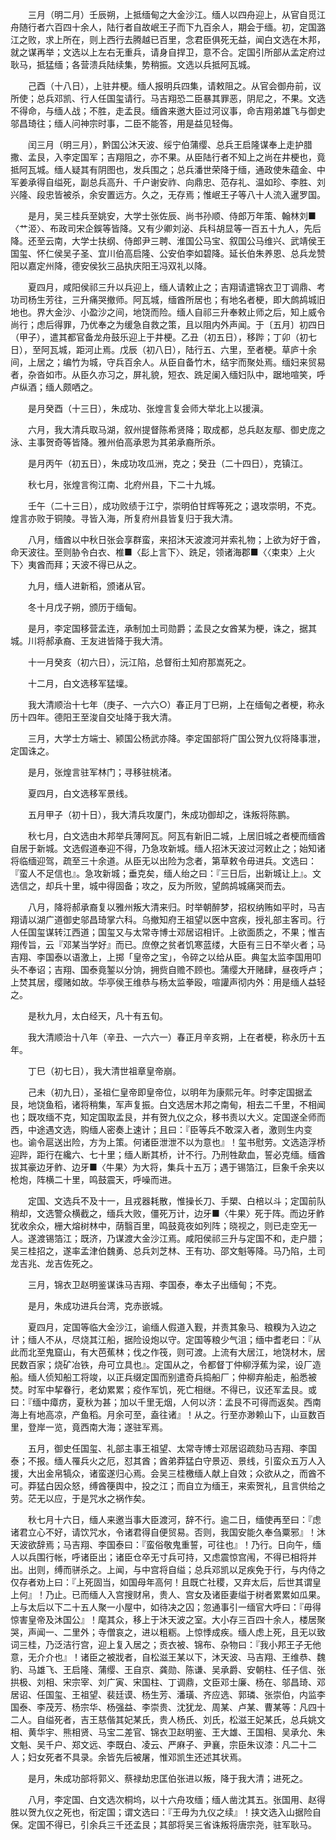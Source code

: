 <!-- { "loadSidebar": true } -->
　　三月（明二月）壬辰朔，上抵缅甸之大金沙江。缅人以四舟迎上，从官自觅江舟随行者六百四十余人，陆行者自故岷王子而下九百余人，期会于缅。初，定国潞江之败，求上所在，则上西行去腾越已百里，念君臣俱死无益，闻白文选在木邦，就之谋再举；文选以上左右无重兵，请身自捍卫，意不合。定国引所部从孟定府过耿马，抵猛缅；各营溃兵陆续集，势稍振。文选以兵抵阿瓦城。

　　己酉（十八日），上驻井梗。缅人报明兵四集，请敕阻之。从官会御舟前，议所使；总兵邓凯、行人任国玺请行。马吉翔恐二臣暴其罪恶，阴尼之，不果。文选不得命，与缅人战；不胜，走孟艮。缅酋来邀大臣过河议事，命吉翔弟雄飞与御史邬昌琦往；缅人问神宗时事，二臣不能答，用是益见轻侮。

　　闰三月（明三月），黔国公沐天波、绥宁伯蒲缨、总兵王启隆谋奉上走护腊撒、孟艮，入李定国军；吉翔阻之，亦不果。从臣陆行者不知上之尚在井梗也，竟抵阿瓦城。缅人疑其有阴图也，发兵围之；总兵潘世荣降于缅，通政使朱蕴金、中军姜承得自缢死，副总兵高升、千户谢安祚、向鼎忠、范存礼、温如珍、李胜、刘兴隆、段忠皆被杀，余安置远方。久之，无存焉；惟岷王子等八十人流入暹罗国。

　　是月，吴三桂兵至姚安，大学士张佐辰、尚书孙顺、侍郎万年策、翰林刘■〈艹洍〉、布政司宋企鋘等皆降。又有少卿刘泌、兵科胡显等一百五十九人，先后降。还至云南，大学士扶纲、侍郎尹三聘、淮国公马宝、叙国公马维兴、武靖侯王国玺、怀仁侯吴子圣、宜川伯高启隆、公安伯李如碧降。延长伯朱养恩、总兵龙赞阳以嘉定州降，德安侯狄三品执庆阳王冯双礼以降。

　　夏四月，咸阳侯祁三升以兵迎上，缅人请敕止之；吉翔请遣锦衣卫丁调鼎、考功司杨生芳往，三升痛哭撤师。阿瓦城，缅酋所居也；有地名者梗，即大鹧鸪城旧地也。界大金沙、小盈沙之间，地饶而险。缅人自祁三升奉敕止师之后，知上威令尚行；虑后得罪，乃优奉之为缓急自救之策，且以阻内外声闻。于〔五月〕初四日（甲子），遣其都官备龙舟鼓乐迎上于井梗。乙丑（初五日），移跸；丁卯（初七日），至阿瓦城，距河止焉。戊辰（初八日），陆行五、六里，至者梗。草庐十余间，上居之；编竹为城，守兵百余人。从臣自备竹木，结宇而聚处焉。缅妇来贸易者，杂沓如市。从臣久亦习之，屏礼貌，短衣、跣足阑入缅妇队中，踞地喧笑，呼卢纵酒；缅人颇哂之。

　　是月癸酉（十三日），朱成功、张煌言复会师大举北上以援滇。

　　六月，我大清兵取马湖，叙州提督陈希贤降；取成都，总兵赵友鄢、御史庞之泳、主事贺奇等皆降。雅州伯高承恩为其弟承裔所杀。

　　是月丙午（初五日），朱成功攻瓜洲，克之；癸丑（二十四日），克镇江。

　　秋七月，张煌言徇江南、北府州县，下二十九城。

　　壬午（二十三日），成功败绩于江宁，崇明伯甘辉等死之；退攻崇明，不克。煌言亦败于铜陵。寻皆入海，所复府州县皆复归于我大清。

　　八月，缅酋以中秋日张会享群蛮，来招沐天波渡河并索礼物；上欲为好于酋，命天波往。至则胁令白衣、椎■〈髟上言下〉、跣足，领诸海郡■〈〈束束〉上火下〉夷酋而拜；天波不得已从之。

　　九月，缅人进新稻，颁诸从官。

　　冬十月戊子朔，颁历于缅甸。

　　是月，李定国移营孟连，承制加土司勋爵；孟艮之女酋某为梗，诛之，据其城。川将郝承裔、王友进皆降于我大清。

　　十一月癸亥（初六日），沅江陷，总督衔土知府那嵩死之。

　　十二月，白文选移军猛壈。

　　我大清顺治十七年（庚子、一六六○）春正月丁巳朔，上在缅甸之者梗，称永历十四年。德阳王至浚自交址降于我大清。

　　三月，大学士方端士、颍国公杨武亦降。李定国部将广国公贺九仪将降事泄，定国诛之。

　　是月，张煌言驻军林门；寻移驻桃渚。

　　夏四月，白文选移军景线。

　　五月甲子（初十日），我大清兵攻厦门，朱成功御却之，诛叛将陈鹏。

　　秋七月，白文选由木邦举兵薄阿瓦。阿瓦有新旧二城，上居旧城之者梗而缅酋自居于新城。文选假道奉迎不得，乃急攻新城。缅人招沐天波过河敕止之；始知诸将临缅迎驾，疏至三十余道。从臣无以出险为念者，第草敕令毋进兵。文选曰：『蛮人不足信也』。急攻新城；垂克矣，缅人绐之曰：『三日后，出新城让上』。文选信之，却兵十里，城中得固备；攻之，反为所败，望鹧鸪城痛哭而去。

　　八月，降将郝承裔复以雅州叛大清来归。时举朝醉梦，招权纳贿如平时，马吉翔请以湖广道御史邬昌琦掌六科。乌撤知府王祖望以医中宫疾，授礼部主客司。行人任国玺谋转江西道；国玺又与太常寺博士邓居诏相讦。上欲面质之，不果；惟吉翔传旨，云『邓某当学好』而已。庶僚之贫者饥寒蓝缕，大臣有三日不举火者；马吉翔、李国泰以语激上，上掷「皇帝之宝」，令碎之以给从臣。典玺太监李国用叩头不奉诏；吉翔、国泰竟錾以分饷，拥赀自赡不顾也。蒲缨大开赌肆，昼夜呼卢；上焚其居，缨赌如故。华亭侯王维恭与杨太监拳殴，喧讙声彻内外：用是缅人益轻之。

　　是秋九月，太白经天，凡十有五旬。

　　我大清顺治十八年（辛丑、一六六一）春正月辛亥朔，上在者梗，称永历十五年。

　　丁巳（初七日），我大清世祖章皇帝崩。

　　己未（初九日），圣祖仁皇帝即皇帝位，以明年为康熙元年。时李定国据孟艮，地饶鱼稻，诸将稍集，军声复振。白文选居木邦之南甸，相去二千里，不相闻也；既攻缅不克，知定国取孟艮，并有贺九仪之众，移书责以大义。定国遂全师而西，中途遇文选，购缅人密奏上速计；且曰：『臣等兵不敢深入者，激则生内变也。谕令扈送出险，方为上策。何诸臣泄泄不以为意也』！玺书慰劳。文选造浮桥迎跸，距行在纔六、七十里；缅人断其桥，计不行。乃刑牲歃血，誓必克缅。缅酋拔其豪边牙鲊、边牙■〈牛果〉为大将，集兵十五万；遇于锡箔江，巨象千余夹以枪炮，阵横二十里，鸣鼓震天，呼噪而进。

　　定国、文选兵不及十一，且戎器耗散，惟操长刀、手槊、白棓以斗；定国前队稍却，文选警众横截之，缅兵大败，僵死万计，边牙■〈牛果〉死于阵。而边牙鲊犹收余众，栅大熔树林中，荫翳百里，鸣鼓竟夜如列阵；晓视之，则已走空无一人。遂渡锡箔江；既济，乃谋渡大金沙江焉。咸阳侯祁三升与定国不和，走户腊；吴三桂招之，遂率孟津伯魏勇、总兵刘芝林、王有功、邵文魁等降。马乃陷，土司龙吉兆、龙吉佐死之。

　　三月，锦衣卫赵明鉴谋诛马吉翔、李国泰，奉太子出缅甸；不克。

　　是月，朱成功进兵台湾，克赤嵌城。

　　夏四月，定国等临大金沙江，谕缅人假道入觐，并责其象马、粮糗为入边之计；缅人不从，尽烧其江船，据险设炮以守。定国等粮少气沮；缅中耆老曰：『从此而北至鬼窟山，有大芭蕉林；伐之作筏，则可渡。上流有大居江，地饶材木，居民数百家；烧矿冶铁，舟可立具也』。定国从之，令都督丁仲柳浮蕉为梁，设厂造船。缅人侦知船工将竣，以正兵缀定国而别遣奇兵捣船厂；仲柳弃船走，船悉被焚。时军中挈眷行，老幼累累；疫作军饥，死亡相继。不得已，议还军孟艮。或曰：『缅中瘴疠，夏秋为甚；加以千里无烟，人何以济：孟艮不可得而返矣。西南海上有地高凉，产鱼稻。月余可至，盍往诸』！从之。行至亦渺赖山下，山亘数百里，登岸一览，竟西南大海；遂驻军焉。

　　五月，御史任国玺、礼部主事王祖望、太常寺博士邓居诏疏劾马吉翔、李国泰；不报。缅人罹兵火之厄，怼其酋；酋弟莽猛白守景迈、景线，引蛮众五万人入援，大出金帛犒众，诸蛮遂归心焉。会吴三桂檄缅人献上自效；众欲从之，而酋不可。莽猛白因众怒，缚酋箯舆中，投之江；而自立为缅王，来索贺礼，且言供给之劳。茫无以应，于是咒水之祸作矣。

　　秋七月十六日，缅人来邀当事大臣渡河，辞不行。逾二日，缅使再至曰：『虑诸君立心不好，请饮咒水，令诸君得自便贸易。否则，我国安能久奉刍粟邪』！沐天波欲辞焉；马吉翔、李国泰曰：『蛮俗敬鬼重誓，可往也』！乃行。日向午，缅人以兵围行帐，呼诸臣出；诸臣仓卒无寸兵可持，又虑震惊宫闱，不得已相将并出。出则，缚而骈杀之。上闻，与中宫将自缢；总兵邓凯以足疾免于行，与内侍之仅存者劝上曰：『上死固当，如国母年高何！且既亡社稷，又弃太后，后世其谓皇上何』！乃止。已而缅人入宫搜财帛，贵人、宫女及诸臣妻缢于树者累累如瓜果。上与太后以下二十五人聚一小屋中，如待决之囚；忽通事引一缅官大呼曰：『毋得惊害皇帝及沐国公』！麾其众，移上于沐天波之室。大小存三百四十余人，楼居聚哭，声闻一、二里外；寺僧哀之，进以粗粝。上惊悸成疾。缅人虑上死，且无以致词三桂，乃泛洁行宫，迎上复入居之；贡衣被、锦布、杂物曰：『我小邦王子无他意，无介介也』！诸臣之被戕者，自松滋王某以下，沐天波、马吉翔、王维恭、魏豹、马雄飞、王启隆、蒲缨、王自京、龚勋、陈谦、吴承爵、安朝柱、任子信、张拱极、刘相、宋宗宰、刘广寅、宋国柱、丁调鼎，文臣邓士廉、杨在、邬昌琦、邓居诏、任国玺、王祖望、裴廷谟、杨生芳、潘璜、齐应选、郭璘、张崇伯，内监李国泰、李茂芳、杨宗华、杨强益、李崇贵、沈犹龙、周某、卢某、曹某等：凡四十二人。自缢死者，吉王慈偕其妃某氏，贵人杨氏、刘氏，松滋王妃某氏，总兵姚文相、黄华宇、熊相贤、马宝二差官、锦衣卫赵明鉴、王大雄、王国相、吴承允、朱文魁、吴千户、郑文远、李既白、凌云、严麻子、尹襄，宗臣朱议漆：凡二十二人；妇女死者不具录。余皆先后被屠，惟邓凯生还述其状焉。

　　是月，朱成功部将郭义、蔡禄劫忠匡伯张进以叛，降于我大清；进死之。

　　八月，李定国、白文选次桐坞，以十六舟攻缅；缅人凿沈其五。张国用、赵得胜以贺九仪之死也，衔定国；谓文选曰：『王毋为九仪之续』！挟文选入山据险自保。定国不得已，引余兵三千还孟艮；其部将吴三省诛叛将唐宗尧，驻军耿马。

